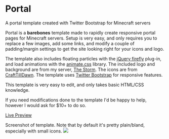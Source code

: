 # Portal
A portal template created with Twitter Bootstrap for Minecraft servers

Portal is a <b>barebones</b> template made to rapidly create responsive portal pages for Minecraft servers. Setup is very easy, and only requires you to replace a few images, add some links, and modify a couple of padding/margin settings to get the site looking right for your icons and logo.

The template also includes floating particles with the <a href="https://github.com/motyar/firefly">jQuery firefly</a> plug-in, and load animations with the <a href="https://daneden.github.io/animate.css/">animate.css</a> library. The included logo and background are from my server, <a href="http://ts-mc.net/">The Storm</a>. The icons are from <a href="https://craftilldawn.com/">CraftTillDawn</a>. The template uses <a href="http://getbootstrap.com/">Twitter Bootstrap</a> for responsive features.

This template is very easy to edit, and only takes basic HTML/CSS knowledge.

If you need modifications done to the template I'd be happy to help, however I would ask for $10+ to do so.

<a href="http://shepherdjerred.com/preview/portal/">Live Preview</a>

Screenshot of template. Note that by default it's pretty plain/bland, especially with small icons.
<img src="http://i.imgur.com/hatRhgv.png">
